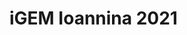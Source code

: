 # iGEM Ioannina 2021
<!-- https://github.com/thppn/igem/blob/main/website/img/igem.gif?raw=true -->
<!-- 2020 -->
